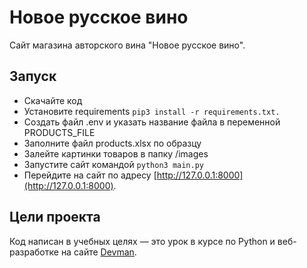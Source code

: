 # Новое русское вино

Сайт магазина авторского вина "Новое русское вино".

## Запуск

- Скачайте код
- Установите requirements `pip3 install -r requirements.txt.`
- Создать файл .env и указать название файла в переменной PRODUCTS_FILE
- Заполните файл products.xlsx по образцу
- Залейте картинки товаров в папку /images
- Запустите сайт командой `python3 main.py`
- Перейдите на сайт по адресу [http://127.0.0.1:8000](http://127.0.0.1:8000).

## Цели проекта

Код написан в учебных целях — это урок в курсе по Python и веб-разработке на сайте [Devman](https://dvmn.org).
